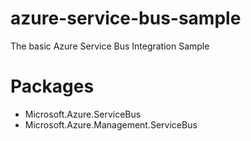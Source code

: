 # azure-service-bus-sample
The basic Azure Service Bus Integration Sample

# Packages
- Microsoft.Azure.ServiceBus
- Microsoft.Azure.Management.ServiceBus
